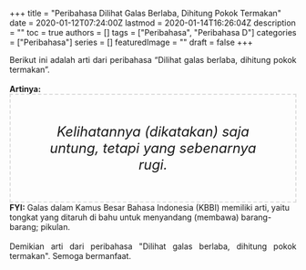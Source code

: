 +++
title = "Peribahasa Dilihat Galas Berlaba, Dihitung Pokok Termakan"
date = 2020-01-12T07:24:00Z
lastmod = 2020-01-14T16:26:04Z
description = ""
toc = true
authors = []
tags = ["Peribahasa", "Peribahasa D"]
categories = ["Peribahasa"]
series = []
featuredImage = ""
draft = false
+++

<div dir="ltr" style="text-align: left;" trbidi="on"><div style="text-align: justify;">Berikut ini adalah arti dari peribahasa “Dilihat galas berlaba, dihitung pokok termakan”.</div><br /><div style="text-align: justify;"><b>Artinya:</b></div><div style="border: 2px dashed #ddd; font-size: 24px; height: auto; margin: 0 auto; padding: 50px; text-align: center; width: auto;"><i>Kelihatannya (dikatakan) saja untung, tetapi yang sebenarnya rugi.</i></div><b>FYI:</b> Galas dalam Kamus Besar Bahasa Indonesia (KBBI) memiliki arti, yaitu tongkat yang ditaruh di bahu untuk menyandang (membawa) barang-barang; pikulan.<br /><br /><div style="text-align: justify;">Demikian arti dari peribahasa "Dilihat galas berlaba, dihitung pokok termakan". Semoga bermanfaat.</div></div>
